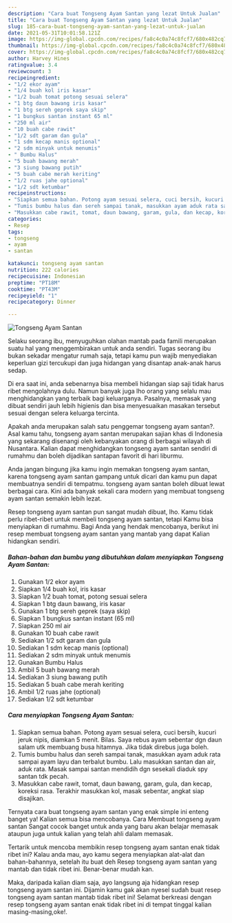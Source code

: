```yaml
---
description: "Cara buat Tongseng Ayam Santan yang lezat Untuk Jualan"
title: "Cara buat Tongseng Ayam Santan yang lezat Untuk Jualan"
slug: 185-cara-buat-tongseng-ayam-santan-yang-lezat-untuk-jualan
date: 2021-05-31T10:01:58.121Z
image: https://img-global.cpcdn.com/recipes/fa8c4c0a74c8fcf7/680x482cq70/tongseng-ayam-santan-foto-resep-utama.jpg
thumbnail: https://img-global.cpcdn.com/recipes/fa8c4c0a74c8fcf7/680x482cq70/tongseng-ayam-santan-foto-resep-utama.jpg
cover: https://img-global.cpcdn.com/recipes/fa8c4c0a74c8fcf7/680x482cq70/tongseng-ayam-santan-foto-resep-utama.jpg
author: Harvey Hines
ratingvalue: 3.4
reviewcount: 3
recipeingredient:
- "1/2 ekor ayam"
- "1/4 buah kol iris kasar"
- "1/2 buah tomat potong sesuai selera"
- "1 btg daun bawang iris kasar"
- "1 btg sereh geprek saya skip"
- "1 bungkus santan instant 65 ml"
- "250 ml air"
- "10 buah cabe rawit"
- "1/2 sdt garam dan gula"
- "1 sdm kecap manis optional"
- "2 sdm minyak untuk menumis"
- " Bumbu Halus"
- "5 buah bawang merah"
- "3 siung bawang putih"
- "5 buah cabe merah keriting"
- "1/2 ruas jahe optional"
- "1/2 sdt ketumbar"
recipeinstructions:
- "Siapkan semua bahan. Potong ayam sesuai selera, cuci bersih, kucuri jeruk nipis, diamkan 5 menit. Bilas. Saya rebus ayam sebentar dgn daun salam utk membuang busa hitamnya. Jika tidak direbus juga boleh."
- "Tumis bumbu halus dan sereh sampai tanak, masukkan ayam aduk rata sampai ayam layu dan terbalut bumbu. Lalu masukkan santan dan air, aduk rata. Masak sampai santan mendidih dgn sesekali diaduk spy santan tdk pecah."
- "Masukkan cabe rawit, tomat, daun bawang, garam, gula, dan kecap, koreksi rasa. Terakhir masukkan kol, masak sebentar, angkat siap disajikan."
categories:
- Resep
tags:
- tongseng
- ayam
- santan

katakunci: tongseng ayam santan 
nutrition: 222 calories
recipecuisine: Indonesian
preptime: "PT18M"
cooktime: "PT43M"
recipeyield: "1"
recipecategory: Dinner

---
```



![Tongseng Ayam Santan](https://img-global.cpcdn.com/recipes/fa8c4c0a74c8fcf7/680x482cq70/tongseng-ayam-santan-foto-resep-utama.jpg)

Selaku seorang ibu, menyuguhkan olahan mantab pada famili merupakan suatu hal yang menggembirakan untuk anda sendiri. Tugas seorang ibu bukan sekadar mengatur rumah saja, tetapi kamu pun wajib menyediakan keperluan gizi tercukupi dan juga hidangan yang disantap anak-anak harus sedap.

Di era  saat ini, anda sebenarnya bisa membeli hidangan siap saji tidak harus ribet mengolahnya dulu. Namun banyak juga lho orang yang selalu mau menghidangkan yang terbaik bagi keluarganya. Pasalnya, memasak yang dibuat sendiri jauh lebih higienis dan bisa menyesuaikan masakan tersebut sesuai dengan selera keluarga tercinta. 



Apakah anda merupakan salah satu penggemar tongseng ayam santan?. Asal kamu tahu, tongseng ayam santan merupakan sajian khas di Indonesia yang sekarang disenangi oleh kebanyakan orang di berbagai wilayah di Nusantara. Kalian dapat menghidangkan tongseng ayam santan sendiri di rumahmu dan boleh dijadikan santapan favorit di hari liburmu.

Anda jangan bingung jika kamu ingin memakan tongseng ayam santan, karena tongseng ayam santan gampang untuk dicari dan kamu pun dapat membuatnya sendiri di tempatmu. tongseng ayam santan boleh dibuat lewat berbagai cara. Kini ada banyak sekali cara modern yang membuat tongseng ayam santan semakin lebih lezat.

Resep tongseng ayam santan pun sangat mudah dibuat, lho. Kamu tidak perlu ribet-ribet untuk membeli tongseng ayam santan, tetapi Kamu bisa menyiapkan di rumahmu. Bagi Anda yang hendak mencobanya, berikut ini resep membuat tongseng ayam santan yang mantab yang dapat Kalian hidangkan sendiri.

<!--inarticleads1-->

##### Bahan-bahan dan bumbu yang dibutuhkan dalam menyiapkan Tongseng Ayam Santan:

1. Gunakan 1/2 ekor ayam
1. Siapkan 1/4 buah kol, iris kasar
1. Siapkan 1/2 buah tomat, potong sesuai selera
1. Siapkan 1 btg daun bawang, iris kasar
1. Gunakan 1 btg sereh geprek (saya skip)
1. Siapkan 1 bungkus santan instant (65 ml)
1. Siapkan 250 ml air
1. Gunakan 10 buah cabe rawit
1. Sediakan 1/2 sdt garam dan gula
1. Sediakan 1 sdm kecap manis (optional)
1. Sediakan 2 sdm minyak untuk menumis
1. Gunakan  Bumbu Halus
1. Ambil 5 buah bawang merah
1. Sediakan 3 siung bawang putih
1. Sediakan 5 buah cabe merah keriting
1. Ambil 1/2 ruas jahe (optional)
1. Sediakan 1/2 sdt ketumbar




<!--inarticleads2-->

##### Cara menyiapkan Tongseng Ayam Santan:

1. Siapkan semua bahan. Potong ayam sesuai selera, cuci bersih, kucuri jeruk nipis, diamkan 5 menit. Bilas. Saya rebus ayam sebentar dgn daun salam utk membuang busa hitamnya. Jika tidak direbus juga boleh.
1. Tumis bumbu halus dan sereh sampai tanak, masukkan ayam aduk rata sampai ayam layu dan terbalut bumbu. Lalu masukkan santan dan air, aduk rata. Masak sampai santan mendidih dgn sesekali diaduk spy santan tdk pecah.
1. Masukkan cabe rawit, tomat, daun bawang, garam, gula, dan kecap, koreksi rasa. Terakhir masukkan kol, masak sebentar, angkat siap disajikan.




Ternyata cara buat tongseng ayam santan yang enak simple ini enteng banget ya! Kalian semua bisa mencobanya. Cara Membuat tongseng ayam santan Sangat cocok banget untuk anda yang baru akan belajar memasak ataupun juga untuk kalian yang telah ahli dalam memasak.

Tertarik untuk mencoba membikin resep tongseng ayam santan enak tidak ribet ini? Kalau anda mau, ayo kamu segera menyiapkan alat-alat dan bahan-bahannya, setelah itu buat deh Resep tongseng ayam santan yang mantab dan tidak ribet ini. Benar-benar mudah kan. 

Maka, daripada kalian diam saja, ayo langsung aja hidangkan resep tongseng ayam santan ini. Dijamin kamu gak akan nyesel sudah buat resep tongseng ayam santan mantab tidak ribet ini! Selamat berkreasi dengan resep tongseng ayam santan enak tidak ribet ini di tempat tinggal kalian masing-masing,oke!.


